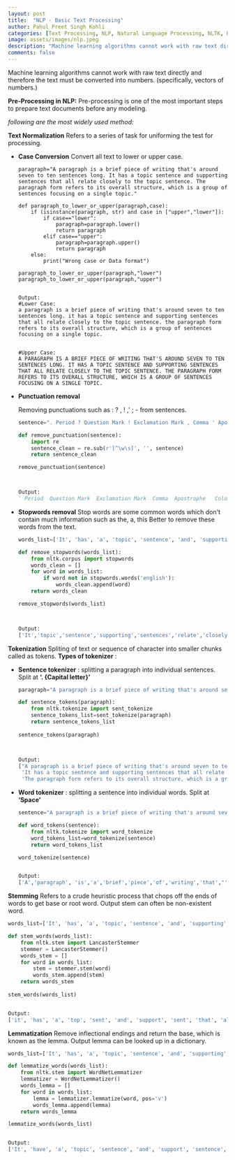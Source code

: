 ```yaml
---
layout: post
title:  "NLP - Basic Text Processing"
author: Pahul Preet Singh Kohli
categories: [Text Processing, NLP, Natural Language Processing, NLTK, Python] 
image: assets/images/nlp.jpeg
description: "Machine learning algorithms cannot work with raw text directly and therefore the text must be converted into numbers. (specifically, vectors of numbers). Text Processing is one of the most important steps to prepare text documents before any modeling"
comments: false
---
```




Machine learning algorithms cannot work with raw text directly and therefore the text must be converted into numbers. (specifically, vectors of numbers.)

**Pre-Processing in NLP:**
Pre-processing is one of the most important steps to prepare text documents before any modeling.

*following are the most widely used method:*

**Text Normalization**
Refers to a series of task for uniforming the test for processing.

 - **Case Conversion**
	Convert  all text to lower or upper  case.
	```
	paragraph="A paragraph is a brief piece of writing that's around seven to ten sentences long. It has a topic sentence and supporting sentences that all relate closely to the topic sentence. The paragraph form refers to its overall structure, which is a group of sentences focusing on a single topic."

	def paragraph_to_lower_or_upper(paragraph,case):
		if (isinstance(paragraph, str) and case in ["upper","lower"]):
		    if case=="lower":
		        paragraph=paragraph.lower()
		        return paragraph
		    elif case=="upper":
		        paragraph=paragraph.upper()
		        return paragraph
	    else:
	        print("Wrong case or Data format")
	        
	paragraph_to_lower_or_upper(paragraph,"lower")
	paragraph_to_lower_or_upper(paragraph,"upper")
	

	Output:
	#Lower Case:
	a paragraph is a brief piece of writing that's around seven to ten sentences long. it has a topic sentence and supporting sentences that all relate closely to the topic sentence. the paragraph form refers to its overall structure, which is a group of sentences focusing on a single topic.


	#Upper Case:
	A PARAGRAPH IS A BRIEF PIECE OF WRITING THAT'S AROUND SEVEN TO TEN SENTENCES LONG. IT HAS A TOPIC SENTENCE AND SUPPORTING SENTENCES THAT ALL RELATE CLOSELY TO THE TOPIC SENTENCE. THE PARAGRAPH FORM REFERS TO ITS OVERALL STRUCTURE, WHICH IS A GROUP OF SENTENCES FOCUSING ON A SINGLE TOPIC.
	```
 - **Punctuation removal**

	Removing punctuations such as :  ? , !  ,'   ;  -  from sentences.
	```python
	sentence=". Period ? Question Mark ! Exclamation Mark , Comma ' Apostrophe  : Colon ; Semicolon - Dash - Hyphen"

	def remove_punctuation(sentence):
	    import re
	    sentence_clean = re.sub(r'[^\w\s]', '', sentence)
	    return sentence_clean

	remove_punctuation(sentence)
	


	Output:
	' Period  Question Mark  Exclamation Mark  Comma  Apostrophe   Colon  Semicolon  Dash  Hyphen'
	```
 - **Stopwords removal**
 Stop words are some common words which don't contain much information such as the, a, this
 Better to remove these words from the text.
	```python
	words_list=['It', 'has', 'a', 'topic', 'sentence', 'and', 'supporting', 'sentences', 'that', 'all', 'relate', 'closely', 'to', 'the', 'topic', 'sentence']
	
	def remove_stopwords(words_list):
	    from nltk.corpus import stopwords
	    words_clean = []
	    for word in words_list:
	        if word not in stopwords.words('english'):
	            words_clean.append(word)
	    return words_clean

	remove_stopwords(words_list)
	


	Output:
	['It','topic','sentence','supporting','sentences','relate','closely','topic','sentence']
	```
**Tokenization**
Spliting of text or sequence of character into smaller chunks called as tokens.
**Types of tokenizer** :

 - **Sentence tokenizer** : splitting a paragraph into individual sentences.
	 Split at  **‘. {Capital letter}’**
	 

	```python
	paragraph="A paragraph is a brief piece of writing that's around seven to ten sentences long. It has a topic sentence and supporting sentences that all relate closely to the topic sentence. The paragraph form refers to its overall structure, which is a group of sentences focusing on a single topic."

	def sentence_tokens(paragraph):
	    from nltk.tokenize import sent_tokenize
	    sentence_tokens_list=sent_tokenize(paragraph)
	    return sentence_tokens_list
	    
	sentence_tokens(paragraph)
	


	Output:
	["A paragraph is a brief piece of writing that's around seven to ten sentences long.",
	 'It has a topic sentence and supporting sentences that all relate closely to the topic sentence.',
	 'The paragraph form refers to its overall structure, which is a group of sentences focusing on a single topic.']
	 ```
 -  **Word tokenizer** : splitting a sentence into individual words.
	 Split at  **‘Space’**
	```python
	sentence="A paragraph is a brief piece of writing that's around seven to ten sentences long."

	def word_tokens(sentence):
	    from nltk.tokenize import word_tokenize
	    word_tokens_list=word_tokenize(sentence)
	    return word_tokens_list

	word_tokenize(sentence)
	
	
	Output:
	['A','paragraph', 'is','a','brief','piece','of','writing','that',"'s",'around', 'seven', 'to','ten','sentences','long','.']
	 ```

**Stemming**
Refers to a crude heuristic process that chops off the ends of words to get base or root word.
Output stem can often be non-existent word.
```python
words_list=['It', 'has', 'a', 'topic', 'sentence', 'and', 'supporting', 'sentences', 'that', 'all', 'relate', 'closely', 'to', 'the', 'topic', 'sentence']

def stem_words(words_list):
    from nltk.stem import LancasterStemmer
    stemmer = LancasterStemmer()
    words_stem = []
    for word in words_list:
        stem = stemmer.stem(word)
        words_stem.append(stem)
    return words_stem
    
stem_words(words_list)


Output:
['it', 'has', 'a', 'top', 'sent', 'and', 'support', 'sent', 'that', 'al', 'rel', 'clos', 'to', 'the', 'top', 'sent']
```
**Lemmatization**
Remove inflectional endings and return the base, which is known as the lemma.
 Output lemma can be looked up in a dictionary.

```python
words_list=['It', 'has', 'a', 'topic', 'sentence', 'and', 'supporting', 'sentences', 'that', 'all', 'relate', 'closely', 'to', 'the', 'topic', 'sentence']

def lemmatize_words(words_list):
    from nltk.stem import WordNetLemmatizer
    lemmatizer = WordNetLemmatizer()
    words_lemma = []
    for word in words_list:
        lemma = lemmatizer.lemmatize(word, pos='v')
        words_lemma.append(lemma)
    return words_lemma

lemmatize_words(words_list)


Output:
['It', 'have', 'a', 'topic', 'sentence', 'and', 'support', 'sentence', 'that', 'all', 'relate', 'closely', 'to', 'the', 'topic', 'sentence']
```
